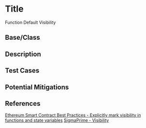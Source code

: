 # Title 
Function Default Visibility 

## Base/Class


## Description 


## Test Cases


## Potential Mitigations


## References 
[Ethereum Smart Contract Best Practices - Explicitly mark visibility in functions and state variables](https://consensys.github.io/smart-contract-best-practices/recommendations/#explicitly-mark-visibility-in-functions-and-state-variables)
[SigmaPrime - Visibility](https://github.com/sigp/solidity-security-blog#visibility)
